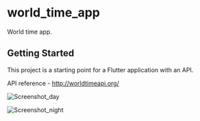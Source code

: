 # world_time_app

World time app.

## Getting Started

This project is a starting point for a Flutter application with an API.

API reference - http://worldtimeapi.org/

![Screenshot_day](https://user-images.githubusercontent.com/62836983/171903459-85cd886c-5c91-4120-934f-8abe5389f27f.jpg)

![Screenshot_night](https://user-images.githubusercontent.com/62836983/171903466-b89f9e04-5e56-4a14-8af2-514a71b9509b.jpg)



